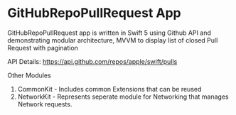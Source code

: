 # GitHubRepoPullRequest App

GitHubRepoPullRequest app is written in Swift 5 using Github API and demonstrating modular architecture, MVVM to display list of closed Pull Request with pagination

API Details: https://api.github.com/repos/apple/swift/pulls

Other Modules
1. CommonKit - Includes common Extensions that can be reused
2. NetworkKit - Represents seperate module for Networking that manages Network requests.









